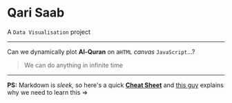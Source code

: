 # Qari Saab


A `Data Visualisation` project

---

Can we dynamically plot **Al-Quran** on a`HTML` *canvas* `JavaScript`...?
> We can do anything in infinite time

-------

**PS:** Markdown is *sleek,* so here's a quick [**Cheat Sheet**](https://github.com/adam-p/markdown-here/wiki/Markdown-Cheatsheet) and  [this guy](https://www.toptal.com/web/markdown-the-writing-tool-for-software-developers) explains why we need to learn this =>
